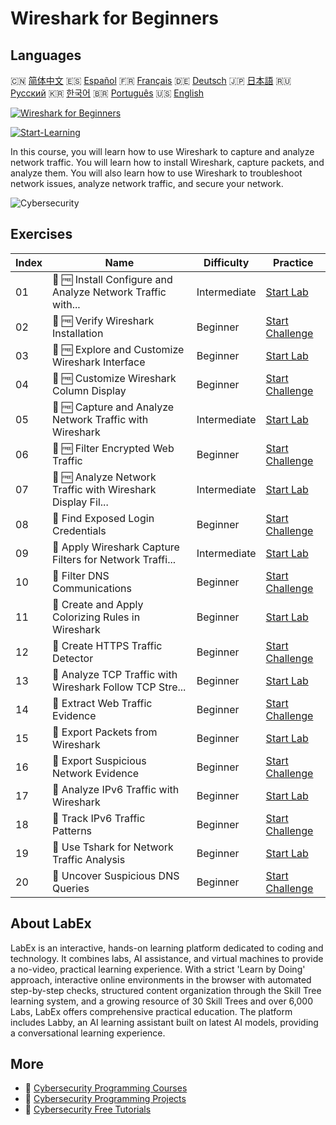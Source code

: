 # Wireshark for Beginners

## Languages

🇨🇳 [简体中文](README_zh.md) 🇪🇸 [Español](README_es.md) 🇫🇷 [Français](README_fr.md) 🇩🇪 [Deutsch](README_de.md) 🇯🇵 [日本語](README_ja.md) 🇷🇺 [Русский](README_ru.md) 🇰🇷 [한국어](README_ko.md) 🇧🇷 [Português](README_pt.md) 🇺🇸 [English](README.md) 

[![Wireshark for Beginners](https://cover-creator.labex.io/wireshark-for-beginners.png)](https://labex.io/courses/wireshark-for-beginners)

[![Start-Learning](https://img.shields.io/badge/Start-Learning-whitesmoke?style=for-the-badge)](https://labex.io/courses/wireshark-for-beginners)

In this course, you will learn how to use Wireshark to capture and analyze network traffic. You will learn how to install Wireshark, capture packets, and analyze them. You will also learn how to use Wireshark to troubleshoot network issues, analyze network traffic, and secure your network.

![Cybersecurity](https://img.shields.io/badge/Cybersecurity-whitesmoke?style=for-the-badge&logo=cybersecurity)


## Exercises

|   Index | Name                                                        | Difficulty   | Practice                                                                                                                                         |
|---------|-------------------------------------------------------------|--------------|--------------------------------------------------------------------------------------------------------------------------------------------------|
|      01 | 📖 🆓 Install Configure and Analyze Network Traffic with... | Intermediate | <a target='_blank' href='https://labex.io/tutorials/wireshark-install-configure-and-analyze-network-traffic-with-wireshark-415947'>Start Lab</a> |
|      02 | 🎯 🆓 Verify Wireshark Installation                         | Beginner     | <a target='_blank' href='https://labex.io/tutorials/wireshark-verify-wireshark-installation-548783'>Start Challenge</a>                          |
|      03 | 📖 🆓 Explore and Customize Wireshark Interface             | Beginner     | <a target='_blank' href='https://labex.io/tutorials/wireshark-explore-and-customize-wireshark-interface-415949'>Start Lab</a>                    |
|      04 | 🎯 🆓 Customize Wireshark Column Display                    | Beginner     | <a target='_blank' href='https://labex.io/tutorials/wireshark-customize-wireshark-column-display-548785'>Start Challenge</a>                     |
|      05 | 📖 🆓 Capture and Analyze Network Traffic with Wireshark    | Intermediate | <a target='_blank' href='https://labex.io/tutorials/wireshark-capture-and-analyze-network-traffic-with-wireshark-415956'>Start Lab</a>           |
|      06 | 🎯 🆓 Filter Encrypted Web Traffic                          | Beginner     | <a target='_blank' href='https://labex.io/tutorials/wireshark-filter-encrypted-web-traffic-548806'>Start Challenge</a>                           |
|      07 | 📖 🆓 Analyze Network Traffic with Wireshark Display Fil... | Intermediate | <a target='_blank' href='https://labex.io/tutorials/wireshark-analyze-network-traffic-with-wireshark-display-filters-415944'>Start Lab</a>       |
|      08 | 🎯  Find Exposed Login Credentials                          | Beginner     | <a target='_blank' href='https://labex.io/tutorials/wireshark-find-exposed-login-credentials-548820'>Start Challenge</a>                         |
|      09 | 📖  Apply Wireshark Capture Filters for Network Traffi...   | Intermediate | <a target='_blank' href='https://labex.io/tutorials/wireshark-apply-wireshark-capture-filters-for-network-traffic-analysis-415940'>Start Lab</a> |
|      10 | 🎯  Filter DNS Communications                               | Beginner     | <a target='_blank' href='https://labex.io/tutorials/wireshark-filter-dns-communications-548826'>Start Challenge</a>                              |
|      11 | 📖  Create and Apply Colorizing Rules in Wireshark          | Beginner     | <a target='_blank' href='https://labex.io/tutorials/wireshark-create-and-apply-colorizing-rules-in-wireshark-415941'>Start Lab</a>               |
|      12 | 🎯  Create HTTPS Traffic Detector                           | Beginner     | <a target='_blank' href='https://labex.io/tutorials/wireshark-create-https-traffic-detector-548831'>Start Challenge</a>                          |
|      13 | 📖  Analyze TCP Traffic with Wireshark Follow TCP Stre...   | Beginner     | <a target='_blank' href='https://labex.io/tutorials/wireshark-analyze-tcp-traffic-with-wireshark-follow-tcp-stream-feature-415946'>Start Lab</a> |
|      14 | 🎯  Extract Web Traffic Evidence                            | Beginner     | <a target='_blank' href='https://labex.io/tutorials/wireshark-extract-web-traffic-evidence-548842'>Start Challenge</a>                           |
|      15 | 📖  Export Packets from Wireshark                           | Beginner     | <a target='_blank' href='https://labex.io/tutorials/wireshark-export-packets-from-wireshark-415945'>Start Lab</a>                                |
|      16 | 🎯  Export Suspicious Network Evidence                      | Beginner     | <a target='_blank' href='https://labex.io/tutorials/wireshark-export-suspicious-network-evidence-548847'>Start Challenge</a>                     |
|      17 | 📖  Analyze IPv6 Traffic with Wireshark                     | Beginner     | <a target='_blank' href='https://labex.io/tutorials/wireshark-analyze-ipv6-traffic-with-wireshark-415950'>Start Lab</a>                          |
|      18 | 🎯  Track IPv6 Traffic Patterns                             | Beginner     | <a target='_blank' href='https://labex.io/tutorials/wireshark-track-ipv6-traffic-patterns-548851'>Start Challenge</a>                            |
|      19 | 📖  Use Tshark for Network Traffic Analysis                 | Beginner     | <a target='_blank' href='https://labex.io/tutorials/wireshark-use-tshark-for-network-traffic-analysis-415942'>Start Lab</a>                      |
|      20 | 🎯  Uncover Suspicious DNS Queries                          | Beginner     | <a target='_blank' href='https://labex.io/tutorials/wireshark-uncover-suspicious-dns-queries-548854'>Start Challenge</a>                         |

## About LabEx

LabEx is an interactive, hands-on learning platform dedicated to coding and technology. It combines labs, AI assistance, and virtual machines to provide a no-video, practical learning experience. With a strict 'Learn by Doing' approach, interactive online environments in the browser with automated step-by-step checks, structured content organization through the Skill Tree learning system, and a growing resource of 30 Skill Trees and over 6,000 Labs, LabEx offers comprehensive practical education. The platform includes Labby, an AI learning assistant built on latest AI models, providing a conversational learning experience.

## More

- 🔗 [Cybersecurity Programming Courses](https://github.com/labex-labs/awesome-programming-courses)
- 🔗 [Cybersecurity Programming Projects](https://github.com/labex-labs/awesome-programming-projects)
- 🔗 [Cybersecurity Free Tutorials](https://github.com/labex-labs/cybersecurity-free-tutorials)

